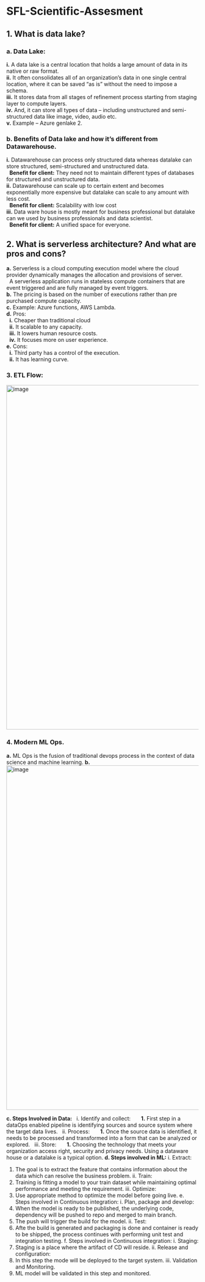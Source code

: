 # SFL-Scientific-Assesment
## 1.	What is data lake?
   ### a.   Data Lake:
   **i.**	A data lake is a central location that holds a large amount of data in its native or raw format.<br/>
   **ii.** It often consolidates all of an organization’s data in one single central location, where it can be saved “as is” without the need to impose a schema.<br/>
   **iii.** It stores data from all stages of refinement process starting from staging layer to compute layers.<br/>
   **iv.**  And, it can store all types of data – including unstructured and semi-structured data like image, video, audio etc.<br/>
   **v.**  Example – Azure genlake 2.<br/>

  ###  b.   Benefits of Data lake and how it’s different from Datawarehouse.
  **i.**  Datawarehouse can process only structured data whereas datalake can store structured, semi-structured and unstructured data.<br/>
     &nbsp; **Benefit for client:** They need not to maintain different types of databases for structured and unstructured data.<br/>
  **ii.**	Datawarehouse can scale up to certain extent and becomes exponentially more expensive but datalake can scale to any amount with less cost.<br/>
    &nbsp; **Benefit for client:** Scalability with low cost<br/>
 **iii.**	Data ware house is mostly meant for business professional but datalake can we used by business professionals and data scientist.<br/>
    &nbsp;  **Benefit for client:** A unified space for everyone.<br/>
## 2.	What is serverless architecture? And what are pros and cons?
**a.**	Serverless is a cloud computing execution model where the cloud provider dynamically manages the allocation and provisions of server.<br/>
&nbsp; A serverless application runs in stateless compute containers that are event triggered and are fully managed by event triggers.<br/>
**b.**	The pricing is based on the number of executions rather than pre purchased compute capacity.<br/>
**c.**	Example: Azure functions, AWS Lambda.<br/>
**d.**	Pros: <br/>
 &nbsp; **i.**	Cheaper than traditional cloud<br/>
  &nbsp; **ii.**	It scalable to any capacity.<br/>
  &nbsp; **iii.**	It lowers human resource costs.<br/>
  &nbsp; **iv.**	It focuses more on user experience.<br/>
**e.**	Cons:<br/>
  &nbsp; **i.**	Third party has a control of the execution.<br/>
  &nbsp; **ii.**	It has learning curve.<br/>
  
### 3.	ETL Flow:
<img width="901" alt="image" src="https://github.com/zainraza09/SFL-Scientific-Assesment/blob/main/ETL_Flow%20Diagram.PNG">

### 4.	Modern ML Ops.
**a.**	ML Ops is the fusion of traditional devops process in the context of data science and machine learning.
**b.**	
 <img width="901" alt="image" src="https://github.com/zainraza09/SFL-Scientific-Assesment/blob/main/MLOPS_Diagram.PNG">

**c.	Steps Involved in Data:**
&nbsp; i.	Identify and collect:
&nbsp; &nbsp; &nbsp; **1.**	First step in a dataOps enabled pipeline is identifying sources and source system where the target data lives.
&nbsp; ii.	Process:
&nbsp; &nbsp; &nbsp; **1.**	Once the source data is identified, it needs to be processed and transformed into a form that can be analyzed or explored.
&nbsp; iii.	Store:
&nbsp; &nbsp; &nbsp; **1.**	Choosing the technology that meets your organization access right, security and privacy needs. Using a dataware house or a datalake is a typical option.
**d.	Steps involved in ML:**
i.	Extract:
1.	The goal is to extract the feature that contains information about the data which can resolve the business problem.
ii.	Train:
1.	Training is fitting a model to your train dataset while maintaining optimal performance and meeting the requirement.
iii.	Optimize:
1.	Use appropriate method to optimize the model before going live.
e.	Steps involved in Continuous integration:
i.	Plan, package and develop:
1.	When the model is ready to be published, the underlying code, dependency will be pushed to repo and merged to main branch.
2.	The push will trigger the build for the model.
ii.	Test:
1.	Afte the build is generated and packaging is done and container is ready to be shipped, the process continues with performing unit test and integration testing.
f.	Steps involved in Continuous integration:
i.	Staging:
1.	Staging is a place where the artifact of CD will reside.
ii.	Release and configuration:
1.	In this step the mode will be deployed to the target system.
iii.	Validation and Monitoring.
1.	ML model will be validated in this step and monitored.




